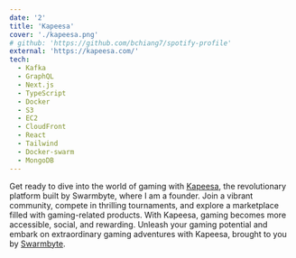 ```yaml
---
date: '2'
title: 'Kapeesa'
cover: './kapeesa.png'
# github: 'https://github.com/bchiang7/spotify-profile'
external: 'https://kapeesa.com/'
tech:
  - Kafka
  - GraphQL
  - Next.js
  - TypeScript
  - Docker
  - S3
  - EC2
  - CloudFront
  - React
  - Tailwind
  - Docker-swarm
  - MongoDB
---
```


Get ready to dive into the world of gaming with [Kapeesa]('https://kapeesa.com/'), the revolutionary platform built by Swarmbyte, where I am a founder. Join a vibrant community, compete in thrilling tournaments, and explore a marketplace filled with gaming-related products. With Kapeesa, gaming becomes more accessible, social, and rewarding. Unleash your gaming potential and embark on extraordinary gaming adventures with Kapeesa, brought to you by [Swarmbyte]('https://swarmbyte.com/').

